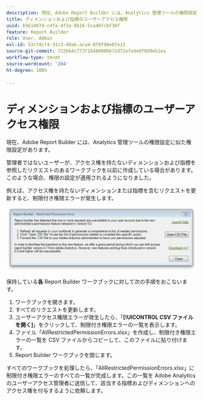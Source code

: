 ```yaml
---
description: 現在、Adobe Report Builder には、Analytics 管理ツールの権限設定に似た権限設定があります。
title: ディメンションおよび指標のユーザーアクセス権限
uuid: b561407d-c4fa-4f1e-8b16-5ca46fcbf36f
feature: Report Builder
role: User, Admin
exl-id: 53cfdcf4-31c3-40ab-aca4-8f0f9be6fe13
source-git-commit: 7226b4c77371b486006671d72efa9e0f0d9eb1ea
workflow-type: tm+mt
source-wordcount: '204'
ht-degree: 100%

---
```


# ディメンションおよび指標のユーザーアクセス権限

現在、Adobe Report Builder には、Analytics 管理ツールの権限設定に似た権限設定があります。

管理者ではないユーザーが、アクセス権を持たないディメンションおよび指標を参照したリクエストのあるワークブックを以前に作成している場合があります。このような場合、権限の設定が適用されるようになりました。

例えば、アクセス権を持たないディメンションまたは指標を含むリクエストを更新すると、制限付き権限エラーが発生します。

![](assets/arb_restrc_perm.png)

保持している&#x200B;**各** Report Builder ワークブックに対して次の手順をおこないます。

1. ワークブックを開きます。
1. すべてのリクエストを更新します。
1. ユーザーアクセス権限エラーが発生したら、「**[!UICONTROL CSV ファイルを開く]**」をクリックして、制限付き権限エラーの一覧を表示します。
1. ファイル「AllRestrictedPermissionErrors.xlsx」を作成し、制限付き権限エラーの一覧を CSV ファイルからコピーして、このファイルに貼り付けます。
1. Report Builder ワークブックを閉じます。

すべてのワークブックを処理したら、「AllRestrictedPermissionErrors.xlsx」に制限付き権限エラーのすべての一覧が完成します。この一覧を Adobe Analytics のユーザーアクセス管理者に送信して、該当する指標およびディメンションへのアクセス権を付与するように依頼します。
